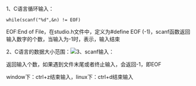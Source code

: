 1、C语言循环输入：

```
while(scanf("%d",&n) != EOF)
```

EOF:End of File，在studio.h文件中，定义为\#define EOF \(-1\)，scanf函数返回输入数字的个数，当输入为-1时，表示，输入结束

2、C语言的数据大小范围：![](https://img2018.cnblogs.com/blog/1764291/201908/1764291-20190809103400157-922796731.png)3、scanf输入：

返回输入个数，如果遇到文件末尾或者终止输入，会返回-1，即EOF

window下：ctrl+z结束输入，linux下：ctrl+d结束输入

